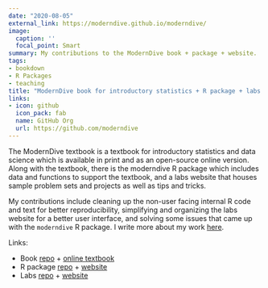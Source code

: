 ```yaml
---
date: "2020-08-05"
external_link: https://moderndive.github.io/moderndive/
image:
  caption: ''
  focal_point: Smart
summary: My contributions to the ModernDive book + package + website.
tags:
- bookdown
- R Packages
- teaching
title: "ModernDive book for introductory statistics + R package + labs website"
links:
- icon: github
  icon_pack: fab
  name: GitHub Org
  url: https://github.com/moderndive
---
```


The ModernDive textbook is a textbook for introductory statistics and data science which is available in print and as an open-source online version. Along with the textbook, there is the moderndive R package which includes data and functions to support the textbook, and a labs website that houses sample problem sets and projects as well as tips and tricks. 

My contributions include cleaning up the non-user facing internal R code and text for better reproducibility, simplifying and organizing the labs website for a better user interface, and solving some issues that came up with the `moderndive` R package. I write more about my work [here](http://mariumtapal.rbind.io/blog/summer_internship_2020/#moderndive).

Links:

* Book [repo](https://github.com/moderndive/ModernDive_book) + [online textbook](https://moderndive.com)
* R package [repo](https://github.com/moderndive/moderndive) + [website](https://moderndive.github.io/moderndive/)
* Labs [repo](https://github.com/moderndive/moderndive_labs) + [website](moderndive.com/labs)
